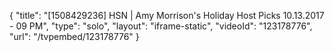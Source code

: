 {
    "title": "[1508429236] HSN | Amy Morrison's Holiday Host Picks 10.13.2017 - 09 PM",
    "type": "solo",
    "layout": "iframe-static",
    "videoId": "123178776",
    "url": "\/tvpembed\/123178776"
}